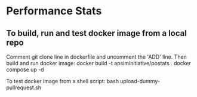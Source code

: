 # Performance Stats

## To build, run and test docker image from a local repo
Comment git clone line in dockerfile and uncomment the 'ADD' line. Then build and run docker image:
    docker build -t apsiminitiative/postats .
    docker compose up -d


To test docker image from a shell script:
    bash upload-dummy-pullrequest.sh
